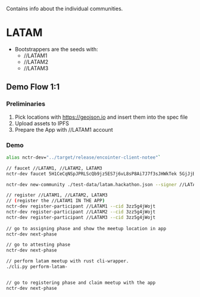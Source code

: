 Contains info about the individual communities.

# LATAM
* Bootstrappers are the seeds with:
   * //LATAM1
   * //LATAM2
   * //LATAM3


## Demo Flow 1:1
### Preliminaries
1. Pick locations with https://geojson.io and insert them into the spec file
2. Upload assets to IPFS
3. Prepare the App with //LATAM1 account
### Demo
```bash
alias nctr-dev="../target/release/encointer-client-notee"`

// faucet //LATAM1, //LATAM2, LATAM3
nctr-dev faucet 5H1CeCqNSpJPRLScQb9jz5ES7j6vL8sP8Ai7J7f3sJHWkTek 5GjJjBPg8XzD2RMzFSV2Qq42CxBdJsND9fRoBtxCqmYNJA4M 5D83c6U4cpnJRUFi9hZZroBPzB2g2sd91eFT3Rm2QTp7ZJau

nctr-dev new-community ./test-data/latam.hackathon.json --signer //LATAM1

// register //LATAM1, //LATAM2, LATAM3
// (register the //LATAM1 IN THE APP)
nctr-dev register-participant //LATAM1 --cid 3zz5g4jWojt
nctr-dev register-participant //LATAM2 --cid 3zz5g4jWojt
nctr-dev register-participant //LATAM3 --cid 3zz5g4jWojt
 
// go to assigning phase and show the meetup location in app
nctr-dev next-phase

// go to attesting phase
nctr-dev next-phase

// perform latam meetup with rust cli-wrapper.
./cli.py perform-latam-


// go to registering phase and claim meetup with the app
nctr-dev next-phase
```

